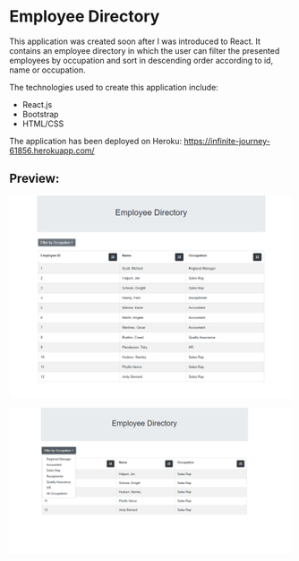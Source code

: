# Employee Directory

This application was created soon after I was introduced to React. It contains an employee directory in which the user can filter the presented employees by occupation and sort in descending order according to id, name or occupation. 

The technologies used to create this application include: 
* React.js
* Bootstrap
* HTML/CSS

The application has been deployed on Heroku: https://infinite-journey-61856.herokuapp.com/

## Preview: 

![initialTable](public/assets/initialView.PNG)

![filteredTable](public/assets/filterView.PNG)
